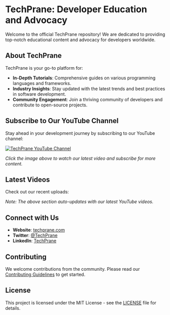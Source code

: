 # TechPrane: Developer Education and Advocacy

Welcome to the official TechPrane repository! We are dedicated to providing top-notch educational content and advocacy for developers worldwide.

## About TechPrane

TechPrane is your go-to platform for:

- **In-Depth Tutorials**: Comprehensive guides on various programming languages and frameworks.
- **Industry Insights**: Stay updated with the latest trends and best practices in software development.
- **Community Engagement**: Join a thriving community of developers and contribute to open-source projects.

## Subscribe to Our YouTube Channel

Stay ahead in your development journey by subscribing to our YouTube channel:

[![TechPrane YouTube Channel](https://img.youtube.com/vi/YOUR_VIDEO_ID/0.jpg)](https://www.youtube.com/@TechPrane)

*Click the image above to watch our latest video and subscribe for more content.*

## Latest Videos

Check out our recent uploads:

<!-- BEGIN YOUTUBE-CARDS -->

<!-- END YOUTUBE-CARDS -->

*Note: The above section auto-updates with our latest YouTube videos.*

## Connect with Us

- **Website**: [techprane.com](https://www.techprane.com)
- **Twitter**: [@TechPrane](https://twitter.com/TechPrane)
- **LinkedIn**: [TechPrane](https://www.linkedin.com/company/techprane)

## Contributing

We welcome contributions from the community. Please read our [Contributing Guidelines](CONTRIBUTING.md) to get started.

## License

This project is licensed under the MIT License - see the [LICENSE](LICENSE) file for details.